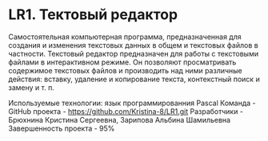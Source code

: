 # LR1. Тектовый редактор
Самостоятельная компьютерная программа, предназначенная для создания и изменения текстовых данных в общем и текстовых файлов в частности.
Текстовый редактор предназначен для работы с текстовыми файлами в интерактивном режиме. Он позволяют просматривать содержимое текстовых файлов и производить над ними различные действия: вставку, удаление и копирование текста, контекстный поиск и замену  и т. п.

Используемые технологии: язык программированния Pascal
 Команда - 
 GitHub проекта - https://github.com/Kristina-8/LR1.git
 Разработчики - Брюхнина Кристина Сергеевна, Зарипова Альбина Шамильевна
 Завершенность проекта - 95%


